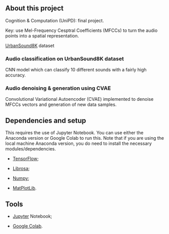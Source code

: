 ## About this project
Cognition & Computation (UniPD): final project.

Key: use Mel-Frequency Cesptral Coefficients (MFCCs) to turn the audio points into a spatial representation.

[UrbanSound8K](https://urbansounddataset.weebly.com/urbansound8k.html ) dataset

### Audio classification on UrbanSound8K dataset
CNN model which can classify 10 different sounds with a fairly high accuracy.

### Audio denoising & generation using CVAE
Convolutional Variational Autoencoder (CVAE) implemented to denoise MFCCs vectors and generation of new data samples.

## Dependencies and setup
This requires the use of Jupyter Notebook. You can use either the Anaconda version or Google Colab to run this. Note that if you are using the local machine Anaconda version, you do need to install the necessary modules/dependencies.

* [TensorFlow](https://www.tensorflow.org/install);

* [Librosa](https://librosa.org/doc/latest/install.html);

* [Numpy](https://numpy.org/install/);

* [MatPlotLib](https://matplotlib.org/stable/users/installing/index.html).

## Tools
* [Jupyter](https://jupyter.org/) Notebook;

* [Google Colab](https://colab.research.google.com/?utm_source=scs-index).
